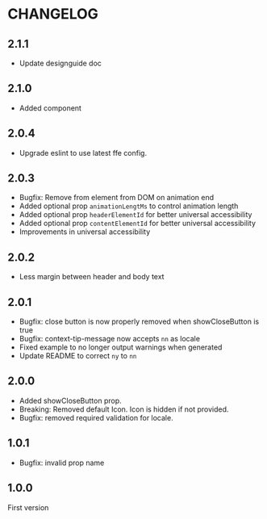 # CHANGELOG

## 2.1.1 
* Update designguide doc

## 2.1.0
* Added <ContextSuccessMessage /> component

## 2.0.4
* Upgrade eslint to use latest ffe config.

## 2.0.3
* Bugfix: Remove from element from DOM on animation end
* Added optional prop `animationLengtMs` to control animation length
* Added optional prop `headerElementId` for better universal accessibility
* Added optional prop `contentElementId` for better universal accessibility
* Improvements in universal accessibility

## 2.0.2
* Less margin between header and body text

## 2.0.1
* Bugfix: close button is now properly removed when showCloseButton is true
* Bugfix: context-tip-message now accepts `nn` as locale
* Fixed example to no longer output warnings when generated
* Update README to correct `ny` to `nn`

## 2.0.0
* Added showCloseButton prop.
* Breaking: Removed default Icon. Icon is hidden if not provided.
* Bugfix: removed required validation for locale.

## 1.0.1
* Bugfix: invalid prop name

## 1.0.0
First version

